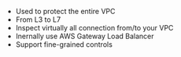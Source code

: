 - Used to protect the entire VPC
- From L3 to L7
- Inspect virtually all connection from/to your VPC
- Inernally use AWS Gateway Load Balancer
- Support fine-grained controls